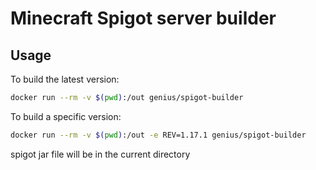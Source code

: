 # Minecraft Spigot server builder

## Usage

To build the latest version:
```sh
docker run --rm -v $(pwd):/out genius/spigot-builder
```

To build a specific version:
```sh
docker run --rm -v $(pwd):/out -e REV=1.17.1 genius/spigot-builder
```

spigot jar file will be in the current directory
